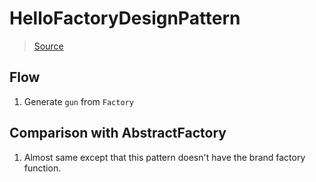 # HelloFactoryDesignPattern

> [Source](https://golangbyexample.com/golang-factory-design-pattern/)

## Flow

1. Generate `gun` from `Factory`

## Comparison with AbstractFactory

1. Almost same except that this pattern doesn't have the brand factory function.